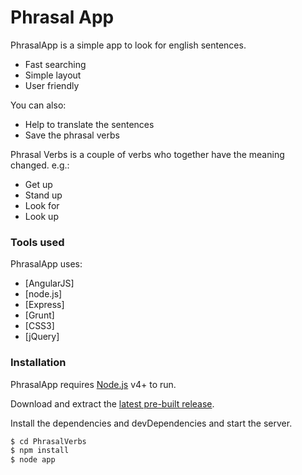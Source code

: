 # Phrasal App

PhrasalApp is a simple app to look for english sentences.

  - Fast searching
  - Simple layout
  - User friendly

You can also:

  - Help to translate the sentences
  - Save the phrasal verbs


Phrasal Verbs is a couple of verbs who together have the meaning changed. e.g.:

  - Get up
  - Stand up
  - Look for
  - Look up


### Tools used

PhrasalApp uses:

* [AngularJS]
* [node.js]
* [Express]
* [Grunt]
* [CSS3]
* [jQuery]



### Installation

PhrasalApp requires [Node.js](https://nodejs.org/) v4+ to run.

Download and extract the [latest pre-built release](https://bitbucket.org/willian_batista/phrasal-verbs/).

Install the dependencies and devDependencies and start the server.

```sh
$ cd PhrasalVerbs
$ npm install
$ node app
```